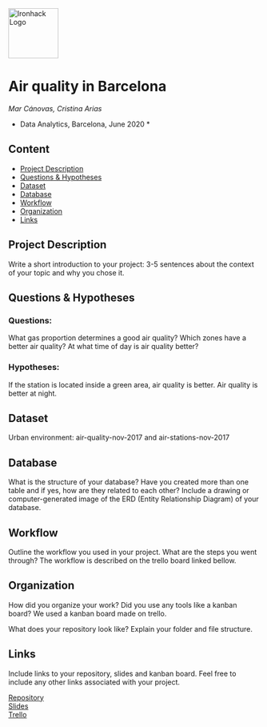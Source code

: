 <img src="https://bit.ly/2VnXWr2" alt="Ironhack Logo" width="100"/>

# Air quality in Barcelona
*Mar Cánovas, Cristina Arias*

* Data Analytics, Barcelona, June 2020 *

## Content
- [Project Description](#project-description)
- [Questions & Hypotheses](#questions-hypotheses)
- [Dataset](#dataset)
- [Database](#database)
- [Workflow](#workflow)
- [Organization](#organization)
- [Links](#links)


## Project Description
Write a short introduction to your project: 3-5 sentences about the context of your topic and why you chose it.

## Questions & Hypotheses

### Questions:
What gas proportion determines a good air quality?
Which zones have a better air quality?
At what time of day is air quality better?

### Hypotheses:
If the station is located inside a green area, air quality is better.
Air quality is better at night.

## Dataset
Urban environment: air-quality-nov-2017 and air-stations-nov-2017

## Database
What is the structure of your database? Have you created more than one table and if yes, how are they related to each other? Include a drawing or computer-generated image of the ERD (Entity Relationship Diagram) of your database.

## Workflow
Outline the workflow you used in your project. What are the steps you went through?
The workflow is described on the trello board linked bellow.

## Organization
How did you organize your work? Did you use any tools like a kanban board?
We used a kanban board made on trello.

What does your repository look like? Explain your folder and file structure.

## Links
Include links to your repository, slides and kanban board. Feel free to include any other links associated with your project.

[Repository](https://github.com/)  
[Slides](https://slides.com/)  
[Trello](https://trello.com/en)  
